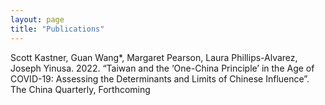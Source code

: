 ```yaml
---
layout: page
title: "Publications"
---
```


Scott Kastner, Guan Wang*, Margaret Pearson, Laura Phillips-Alvarez, Joseph Yinusa. 2022. “Taiwan and the ‘One-China Principle’ in the Age of COVID-19: Assessing the Determinants and Limits of Chinese Influence”. The China Quarterly, Forthcoming
